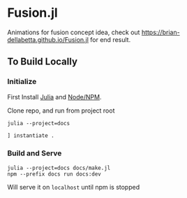 # Fusion.jl
Animations for fusion concept idea, check out https://brian-dellabetta.github.io/Fusion.jl for end result.

## To Build Locally

### Initialize
First Install [Julia](https://github.com/JuliaLang/juliaup) and [Node/NPM](https://docs.npmjs.com/downloading-and-installing-node-js-and-npm).

Clone repo, and run from project root 
```
julia --project=docs
```
```julia
] instantiate .
```

### Build and Serve

```
julia --project=docs docs/make.jl
npm --prefix docs run docs:dev
```

Will serve it on `localhost` until npm is stopped